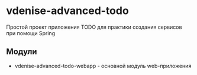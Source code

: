 # vdenise-advanced-todo
Простой проект приложения TODO для практики создания сервисов при помощи Spring 

## Модули

- vdenise-advanced-todo-webapp - основной модуль web-приложения